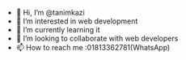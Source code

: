 - 👋 Hi, I’m @tanimkazi
- 👀 I’m interested in web development
- 🌱 I’m currently learning it
- 💞️ I’m looking to collaborate with web developers
- 📫 How to reach me :01813362781(WhatsApp)

<!---
tanimkazi/tanimkazi is a ✨ special ✨ repository because its `README.md` (this file) appears on your GitHub profile.
You can click the Preview link to take a look at your changes.
--->
